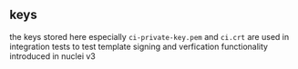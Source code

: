 ## keys

the keys stored here especially `ci-private-key.pem` and `ci.crt` are used in integration tests to test template signing and verfication functionality introduced in nuclei v3